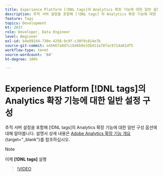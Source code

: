 ```yaml
---
title: Experience Platform [!DNL tags]의 Analytics 확장 기능에 대한 일반 설정 구성
description: 추적 서버 설정을 포함해 [!DNL tags] 의 Analytics 확장 기능에 대한 일반 구성 옵션에 대해 알아봅니다.
feature: Tags
topics: Development
kt: 2837
role: Developer, Data Engineer
level: Beginner
exl-id: b4e89144-730e-4256-9c9f-c38f9c814e7b
source-git-commit: a45667a8d7ccb46b9e33bd11a78fac9714a61df5
workflow-type: tm+mt
source-wordcount: '64'
ht-degree: 100%

---
```


# Experience Platform [!DNL tags]의 Analytics 확장 기능에 대한 일반 설정 구성

추적 서버 설정을 포함해 [!DNL tags]의 Analytics 확장 기능에 대한 일반 구성 옵션에 대해 알아봅니다. 설명서 상세 내용은 [Adobe Analytics 확장 기능 개요](https://experienceleague.adobe.com/docs/experience-platform/tags/extensions/client/analytics/overview.html){target="_blank"}를 참조하십시오.

>[!NOTE]
>
> 이제 **[!DNL tags]** 실행

>[!VIDEO](https://video.tv.adobe.com/v/27093/?quality=12&learn=on)
